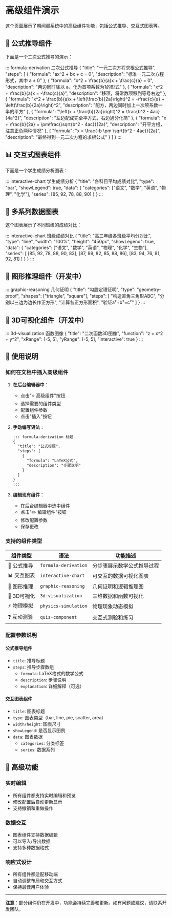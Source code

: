 # 高级组件演示

这个页面展示了朝闻阁系统中的高级组件功能，包括公式推导、交互式图表等。

## 📐 公式推导组件

下面是一个二次公式推导的演示：

::: formula-derivation 二次公式推导
{
  "title": "一元二次方程求根公式推导",
  "steps": [
    {
      "formula": "ax^2 + bx + c = 0",
      "description": "标准一元二次方程形式，其中 a ≠ 0"
    },
    {
      "formula": "x^2 + \\frac{b}{a}x + \\frac{c}{a} = 0",
      "description": "两边同时除以 a，化为首项系数为1的形式"
    },
    {
      "formula": "x^2 + \\frac{b}{a}x = -\\frac{c}{a}",
      "description": "移项，将常数项移到等号右边"
    },
    {
      "formula": "x^2 + \\frac{b}{a}x + \\left(\\frac{b}{2a}\\right)^2 = -\\frac{c}{a} + \\left(\\frac{b}{2a}\\right)^2",
      "description": "配方，两边同时加上一次项系数一半的平方"
    },
    {
      "formula": "\\left(x + \\frac{b}{2a}\\right)^2 = \\frac{b^2 - 4ac}{4a^2}",
      "description": "左边配成完全平方式，右边通分化简"
    },
    {
      "formula": "x + \\frac{b}{2a} = \\pm\\frac{\\sqrt{b^2 - 4ac}}{2a}",
      "description": "开平方根，注意正负两种情况"
    },
    {
      "formula": "x = \\frac{-b \\pm \\sqrt{b^2 - 4ac}}{2a}",
      "description": "最终得到一元二次方程的求根公式"
    }
  ]
}
:::

## 📊 交互式图表组件

下面是一个学生成绩分析图表：

::: interactive-chart 学生成绩分析
{
  "title": "各科目平均成绩对比",
  "type": "bar",
  "showLegend": true,
  "data": {
    "categories": ["语文", "数学", "英语", "物理", "化学"],
    "series": [85, 92, 78, 88, 90]
  }
}
:::

## 🎯 多系列数据图表

这个图表展示了不同班级的成绩对比：

::: interactive-chart 班级成绩对比
{
  "title": "高三年级各班级平均分对比",
  "type": "line",
  "width": "100%",
  "height": "450px",
  "showLegend": true,
  "data": {
    "categories": ["语文", "数学", "英语", "物理", "化学", "生物"],
    "series": [
      [85, 92, 78, 88, 90, 83],
      [87, 89, 82, 85, 88, 86],
      [83, 94, 76, 91, 92, 81]
    ]
  }
}
:::

## 🧠 图形推理组件（开发中）

::: graphic-reasoning 几何证明
{
  "title": "勾股定理证明",
  "type": "geometry-proof",
  "shapes": ["triangle", "square"],
  "steps": [
    "构造直角三角形ABC",
    "分别以三边为边长作正方形",
    "计算各正方形面积",
    "验证a²+b²=c²"
  ]
}
:::

## 🎪 3D可视化组件（开发中）

::: 3d-visualization 函数图像
{
  "title": "二次函数3D图像",
  "function": "z = x^2 + y^2",
  "xRange": [-5, 5],
  "yRange": [-5, 5],
  "interactive": true
}
:::

## 📝 使用说明

### 如何在文档中插入高级组件

1. **在后台编辑器中**：
   - 点击"⭐ 高级组件"按钮
   - 选择需要的组件类型
   - 配置组件参数
   - 点击"插入"按钮

2. **手动编写语法**：
   ```markdown
   ::: formula-derivation 标题
   {
     "title": "公式标题",
     "steps": [
       {
         "formula": "LaTeX公式",
         "description": "步骤说明"
       }
     ]
   }
   :::
   ```

3. **编辑现有组件**：
   - 在后台编辑器中选中组件
   - 点击"✏️ 编辑组件"按钮
   - 修改配置参数
   - 保存更改

### 支持的组件类型

| 组件类型 | 语法 | 功能描述 |
|---------|------|----------|
| 📐 公式推导 | `formula-derivation` | 分步骤展示数学公式推导过程 |
| 📊 交互图表 | `interactive-chart` | 可交互的数据可视化图表 |
| 🧠 图形推理 | `graphic-reasoning` | 几何证明和逻辑推理图 |
| 🎯 3D可视化 | `3d-visualization` | 三维数据和函数可视化 |
| ⚡ 物理模拟 | `physics-simulation` | 物理现象动态模拟 |
| ❓ 互动测验 | `quiz-component` | 交互式测验和练习 |

### 配置参数说明

#### 公式推导组件
- `title`: 推导标题
- `steps`: 推导步骤数组
  - `formula`: LaTeX格式的数学公式
  - `description`: 步骤说明
  - `explanation`: 详细解释（可选）

#### 交互图表组件
- `title`: 图表标题
- `type`: 图表类型（bar, line, pie, scatter, area）
- `width/height`: 图表尺寸
- `showLegend`: 是否显示图例
- `data`: 图表数据
  - `categories`: 分类标签
  - `series`: 数据系列

## 🚀 高级功能

### 实时编辑
- 所有组件都支持实时编辑和预览
- 修改配置后自动更新显示
- 支持撤销和重做操作

### 数据交互
- 图表组件支持数据编辑
- 可以导入/导出数据
- 支持多种数据格式

### 响应式设计
- 所有组件都适配移动端
- 自动调整布局和交互方式
- 保持最佳用户体验

---

**注意**：部分组件仍在开发中，功能会持续完善和更新。如有问题或建议，请联系开发团队。

